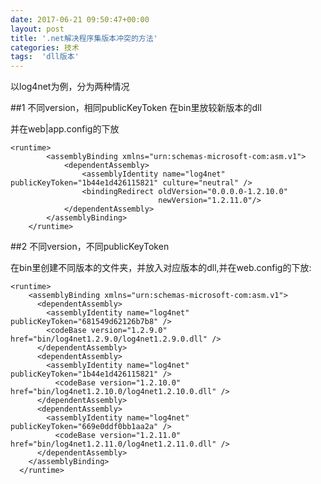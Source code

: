 ```yaml
---
date: 2017-06-21 09:50:47+00:00
layout: post
title: '.net解决程序集版本冲突的方法'
categories: 技术
tags:  'dll版本'
---
```


以log4net为例，分为两种情况

##1 不同version，相同publicKeyToken
在bin里放较新版本的dll

并在web|app.config的<configuration>下放

````
<runtime>
        <assemblyBinding xmlns="urn:schemas-microsoft-com:asm.v1">
            <dependentAssembly>
                <assemblyIdentity name="log4net" publicKeyToken="1b44e1d426115821" culture="neutral" />
                <bindingRedirect oldVersion="0.0.0.0-1.2.10.0"
                                 newVersion="1.2.11.0"/>
            </dependentAssembly>
        </assemblyBinding>
    </runtime>
````

##2 不同version，不同publicKeyToken

在bin里创建不同版本的文件夹，并放入对应版本的dll,并在web.config的<configuration>下放:

````
<runtime>
    <assemblyBinding xmlns="urn:schemas-microsoft-com:asm.v1">
      <dependentAssembly>
        <assemblyIdentity name="log4net" publicKeyToken="681549d62126b7b8" />
        <codeBase version="1.2.9.0" href="bin/log4net1.2.9.0/log4net1.2.9.0.dll" />
      </dependentAssembly>
      <dependentAssembly>
        <assemblyIdentity name="log4net" publicKeyToken="1b44e1d426115821" />
          <codeBase version="1.2.10.0" href="bin/log4net1.2.10.0/log4net1.2.10.0.dll" />
      </dependentAssembly>
      <dependentAssembly>
        <assemblyIdentity name="log4net" publicKeyToken="669e0ddf0bb1aa2a" />
          <codeBase version="1.2.11.0" href="bin/log4net1.2.11.0/log4net1.2.11.0.dll" />
      </dependentAssembly>
    </assemblyBinding>
  </runtime>
````

